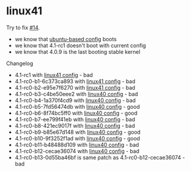 linux41
========

Try to fix [#14](https://github.com/manjaro/packages-core/issues/14).

* we know that [ubuntu-based config](https://gist.github.com/philmmanjaro/050790a50fd25309c06e) boots
* we know that 4.1-rc1 doesn't boot with current config
* we know that 4.0.9 is the last booting stable kernel

Changelog

* 4.1-rc1               with [linux41 config](https://github.com/philmmanjaro/linux41/blob/master/config.41rc1) - bad
* 4.1-rc0-b1-6c373ca893 with [linux41 config](https://github.com/philmmanjaro/linux41/blob/master/config.41rc0.b1.6c373ca893) - bad
* 4.1-rc0-b2-e95e7f6270 with [linux41 config](https://github.com/philmmanjaro/linux41/blob/master/config.41rc0.b1.6c373ca893) - bad
* 4.1-rc0-b3-c4be50eee2 with [linux40 config](https://github.com/philmmanjaro/linux41/blob/master/config.41rc0.b3.c4be50eee2) - bad
* 4.1-rc0-b4-1a370f4cd9 with [linux40 config](https://github.com/philmmanjaro/linux41/blob/master/config.41rc0.b4.1a370f4cd9) - bad
* 4.1-rc0-b5-7fd56474db with [linux40 config](https://github.com/philmmanjaro/linux41/blob/master/config.41rc0.b5.7fd56474db) - good
* 4.1-rc0-b6-8f74bc5ff0 with [linux40 config](https://github.com/philmmanjaro/linux41/blob/master/config.41rc0.b5.7fd56474db) - good
* 4.1-rc0-b7-ee799f41eb with [linux40 config](https://github.com/philmmanjaro/linux41/blob/master/config.41rc0.b5.7fd56474db) - bad
* 4.1-rc0-b8-421ec9017f with [linux40 config](https://github.com/philmmanjaro/linux41/blob/master/config.41rc0.b5.7fd56474db) - bad
* 4.1-rc0-b9-b85e67d148 with [linux40 config](https://github.com/philmmanjaro/linux41/blob/master/config.41rc0.b5.7fd56474db) - good
* 4.1-rc0-b10-9f3252f1ad with [linux40 config](https://github.com/philmmanjaro/linux41/blob/master/config.41rc0.b5.7fd56474db) - good
* 4.1-rc0-b11-b48488d109 with [linux40 config](https://github.com/philmmanjaro/linux41/blob/master/config.41rc0.b5.7fd56474db) - bad
* 4.1-rc0-b12-cecae36074 with [linux40 config](https://github.com/philmmanjaro/linux41/blob/master/config.41rc0.b12.cecae36074) - bad
* 4.1-rc0-b13-0d55ba46bf is same patch as 4.1-rc0-b12-cecae36074 - bad
